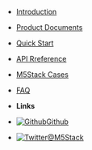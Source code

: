 - [Introduction](README)
- [Product Documents](product_documents)
- [Quick Start](quick_start)
- [API Rreference](api_reference)
- [M5Stack Cases](m5stack_cases)
- [FAQ](faq)


- **Links**
- [![Github](https://icongram.jgog.in/simple/github.svg?color=808080&size=16)Github](https://github.com/watson8544/M5Stack-Documentation-docsify)
- [![Twitter](https://icongram.jgog.in/simple/twitter.svg?colored&size=16)@M5Stack](http://twitter.com/M5Stack)
